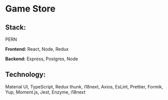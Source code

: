 # Game Store

<h2>Stack:</h2>

PERN

<b>Frontend:</b> React, Node, Redux

<b>Backend:</b> Express, Postgres, Node

<h2>Technology:</h2>

Material UI, TypeScript, Redux thunk, i18next, Axios, EsLint, Prettier, Formik, Yup, Moment.js, Jest, Enzyme, i18next

